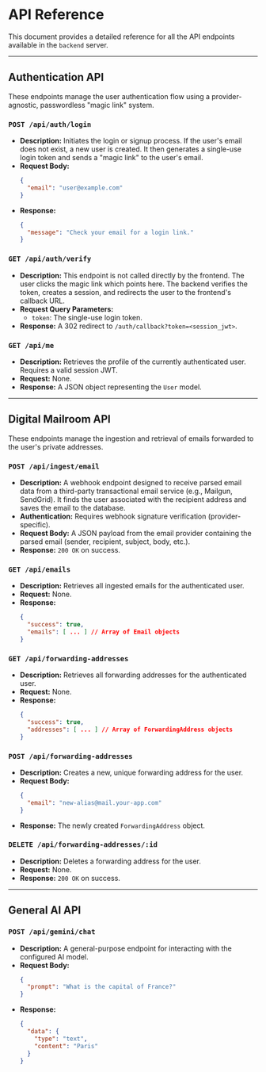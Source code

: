 # API Reference

This document provides a detailed reference for all the API endpoints available in the `backend` server.

---

## Authentication API

These endpoints manage the user authentication flow using a provider-agnostic, passwordless "magic link" system.

### `POST /api/auth/login`

*   **Description:** Initiates the login or signup process. If the user's email does not exist, a new user is created. It then generates a single-use login token and sends a "magic link" to the user's email.
*   **Request Body:**
    ```json
    {
      "email": "user@example.com"
    }
    ```
*   **Response:**
    ```json
    {
      "message": "Check your email for a login link."
    }
    ```

### `GET /api/auth/verify`

*   **Description:** This endpoint is not called directly by the frontend. The user clicks the magic link which points here. The backend verifies the token, creates a session, and redirects the user to the frontend's callback URL.
*   **Request Query Parameters:**
    *   `token`: The single-use login token.
*   **Response:** A 302 redirect to `/auth/callback?token=<session_jwt>`.

### `GET /api/me`

*   **Description:** Retrieves the profile of the currently authenticated user. Requires a valid session JWT.
*   **Request:** None.
*   **Response:** A JSON object representing the `User` model.

---

## Digital Mailroom API

These endpoints manage the ingestion and retrieval of emails forwarded to the user's private addresses.

### `POST /api/ingest/email`

*   **Description:** A webhook endpoint designed to receive parsed email data from a third-party transactional email service (e.g., Mailgun, SendGrid). It finds the user associated with the recipient address and saves the email to the database.
*   **Authentication:** Requires webhook signature verification (provider-specific).
*   **Request Body:** A JSON payload from the email provider containing the parsed email (sender, recipient, subject, body, etc.).
*   **Response:** `200 OK` on success.

### `GET /api/emails`

*   **Description:** Retrieves all ingested emails for the authenticated user.
*   **Request:** None.
*   **Response:**
    ```json
    {
      "success": true,
      "emails": [ ... ] // Array of Email objects
    }
    ```

### `GET /api/forwarding-addresses`

*   **Description:** Retrieves all forwarding addresses for the authenticated user.
*   **Request:** None.
*   **Response:**
    ```json
    {
      "success": true,
      "addresses": [ ... ] // Array of ForwardingAddress objects
    }
    ```

### `POST /api/forwarding-addresses`

*   **Description:** Creates a new, unique forwarding address for the user.
*   **Request Body:**
    ```json
    {
      "email": "new-alias@mail.your-app.com"
    }
    ```
*   **Response:** The newly created `ForwardingAddress` object.

### `DELETE /api/forwarding-addresses/:id`

*   **Description:** Deletes a forwarding address for the user.
*   **Request:** None.
*   **Response:** `200 OK` on success.

---

## General AI API

### `POST /api/gemini/chat`

*   **Description:** A general-purpose endpoint for interacting with the configured AI model.
*   **Request Body:**
    ```json
    {
      "prompt": "What is the capital of France?"
    }
    ```
*   **Response:**
    ```json
    {
      "data": {
        "type": "text",
        "content": "Paris"
      }
    }
    ```